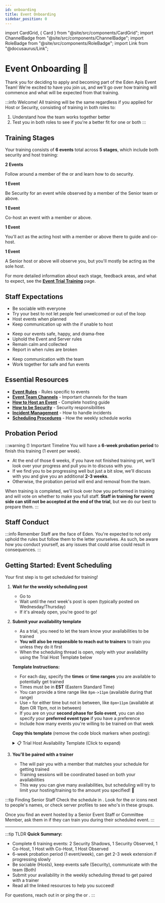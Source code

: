 ```yaml
---
id: onboarding
title: Event Onboarding
sidebar_position: 0
---
```


import CardGrid, { Card } from "@site/src/components/CardGrid";
import ChannelBadge from "@site/src/components/ChannelBadge";
import RoleBadge from "@site/src/components/RoleBadge";
import Link from "@docusaurus/Link";

# Event Onboarding 🎯

Thank you for deciding to apply and becoming part of the Eden Apis Event Team! We're excited to have you join us, and we'll go over how training will commence and what will be expected from that training.

:::info Welcome!
All training will be the same regardless if you applied for Host or Security, consisting of training in both roles to:

1. Understand how the team works together better
2. Test you in both roles to see if you're a better fit for one or both
   :::

## Training Stages

Your training consists of **6 events** total across **5 stages**, which include both security and host training:

<CardGrid columns={2}>
  <Card title="1. Security Shadowing" status="info" icon="🛡️">
    <p><strong>2 Events</strong></p>
    <p>Follow around a member of the <RoleBadge role="Senior Event Team" color="#3fa7ff" /> or <RoleBadge role="Event Committee" color="#db1cb8" /> and learn how to do security.</p>
  </Card>

  <Card title="2. Security Observed" status="info" icon="👁️">
    <p><strong>1 Event</strong></p>
    <p>Be Security for an event while observed by a member of the Senior team or above.</p>
  </Card>

  <Card title="3. Co-Host with a Host" status="success" icon="🤝">
    <p><strong>1 Event</strong></p>
    <p>Co-host an event with a <RoleBadge role="Senior Event Team" color="#3fa7ff" /> member or above.</p>
  </Card>

  <Card title="4. Host with a Co-Host" status="success" icon="🎯">
    <p><strong>1 Event</strong></p>
    <p>You'll act as the acting host with a <RoleBadge role="Senior Event Team" color="#3fa7ff" /> member or above there to guide and co-host.</p>
  </Card>

  <Card title="5. Host Observed" status="warning" icon="✨">
    <p><strong>1 Event</strong></p>
    <p>A Senior host or above will observe you, but you'll mostly be acting as the sole host.</p>
  </Card>
</CardGrid>

<div style={{ marginTop: "1.5rem" }} />

For more detailed information about each stage, feedback areas, and what to expect, see the **[Event Trial Training](./event-trial-training)** page.

## Staff Expectations

<CardGrid columns={2}>
  <Card title="Hosts" status="success" icon="🎉">
    <ul>
      <li>Be sociable with everyone</li>
      <li>Try your best to not let people feel unwelcomed or out of the loop</li>
      <li>Host events when planned</li>
      <li>Keep communication up with the <RoleBadge role="Event Committee" color="#db1cb8" /> if unable to host</li>
    </ul>
  </Card>

  <Card title="Security" status="warning" icon="🛡️">
    <ul>
      <li>Keep our events safe, happy, and drama-free</li>
      <li>Uphold the Event and Server rules</li>
      <li>Remain calm and collected</li>
      <li>Report in <ChannelBadge variant="post" label="🔺events-incidents" link="https://discord.com/channels/734595073920204940/741166096421486645" /> when rules are broken</li>
    </ul>
  </Card>
</CardGrid>

<div style={{ marginTop: "1rem" }} />

<Card title="Both Roles" status="info" icon="🤝">
  <ul>
    <li>Keep communication with the team</li>
    <li>Work together for safe and fun events</li>
  </ul>
</Card>

## Essential Resources

- **[Event Rules](./event-rules)** - Rules specific to events
- **[Event Team Channels](./event-team-channels)** - Important channels for the team
- **[How to Host an Event](./Hosts/how-to-host-an-event)** - Complete hosting guide
- **[How to be Security](./Security/how-to-be-security)** - Security responsibilities
- **[Incident Management](./Security/incident-management-guidelines)** - How to handle incidents
- **[Scheduling Procedures](./Hosts/scheduling-procedures)** - How the weekly schedule works

## Probation Period

:::warning ⏰ Important Timeline
You will have a **6-week probation period** to finish this training (1 event per week).

- At the end of those 6 weeks, if you have not finished training yet, we'll look over your progress and pull you in to discuss with you.
- If we find you to be progressing well but just a bit slow, we'll discuss with you and give you an additional **2-3 weeks**.
- Otherwise, the probation period will end and removal from the team.

When training is completed, we'll look over how you performed in training and will vote on whether to make you full staff. **Staff in training for event side can still not be accepted at the end of the trial**, but we do our best to prepare them.
:::

## Staff Conduct

:::info Remember
Staff are the face of Eden. You're expected to not only uphold the rules but follow them to the letter yourselves. As such, be aware how you conduct yourself, as any issues that could arise could result in consequences.
:::

## Getting Started: Event Scheduling

Your first step is to get scheduled for training!

1. **Wait for the weekly scheduling post**

   - Go to <ChannelBadge variant="post" label="📆event-scheduling" link="https://discord.com/channels/734595073920204940/1024399192300454029" />
   - Wait until the next week's post is open (typically posted on Wednesday/Thursday)
   - If it's already open, you're good to go!

2. **Submit your availability template**

   - As a trial, you need to let the team know your availabilities to be trained
   - **You will also be responsible to reach out to trainers** to train you unless they do it first
   - When the scheduling thread is open, reply with your availability using the Trial Host Template below

   **Template Instructions:**

   - For each day, specify the **times** or **time ranges** you are available to potentially get trained
   - Times must be in **EST** (Eastern Standard Time)
   - You can provide a time range like `8pm->11pm` (available during that range)
   - Use `+` for either time but not in between, like `8pm+11pm` (available at 8pm OR 11pm, not in between)
   - If you are on your **second phase for Solo event**, you can also specify your **preferred event type** if you have a preference
   - Include how many events you're willing to be trained on that week

   **Copy this template** (remove the code block markers when posting):

   <details>
   <summary>📋 Trial Host Availability Template (Click to expand)</summary>

   ```
   ## --- My Schedule [TRIAL] ---
   ### Max Event Willing to Host/Be Trained this Week: [Number]

   ** --- Monday --- **
   -

   ** --- Tuesday --- **
   -

   ** --- Wednesday --- **
   -

   ** --- Thursday --- **
   -

   ** --- Friday --- **
   -

   ** --- Saturday --- **
   -

   ** --- Sunday --- **
   -

   ### --- END SCHEDULE ---
   ```

   **Example format for a day:**

   - `• 8pm + Classic Event (?Event Type Preference)` - Available at 8pm EST, prefers Classic Event type
   - `• 9pm->11pm` - Available between 9pm and 11pm EST

   </details>

3. **You'll be paired with a trainer**
   - The <RoleBadge role="Event Committee" color="#db1cb8" /> will pair you with a <RoleBadge role="Senior Event Team" color="#3fa7ff" /> member that matches your schedule for getting trained
   - Training sessions will be coordinated based on both your availabilities
   - This way you can give many availabilities, but scheduling will try to limit your hosting/training to the amount you specified! 💖

:::tip Finding Senior Staff
Check the schedule in <ChannelBadge variant="post" label="📆event-scheduling" link="https://discord.com/channels/734595073920204940/1024399192300454029" />. Look for the <RoleBadge role="Senior Event Team" color="#3fa7ff" /> or <RoleBadge role="Event Committee" color="#db1cb8" /> icons next to people's names, or check server profiles to see who's in these groups.

Once you find an event hosted by a Senior Event Staff or Committee Member, ask them in <ChannelBadge label="📘events-organization" link="https://discord.com/channels/734595073920204940/741166096421486645" /> if they can train you during their scheduled event.
:::

---

:::tip TLDR
**Quick Summary:**

- Complete 6 training events: 2 Security Shadows, 1 Security Observed, 1 Co-Host, 1 Host with Co-Host, 1 Host Observed
- 6-week probation period (1 event/week), can get 2-3 week extension if progressing slowly
- Be sociable (Hosts), keep events safe (Security), communicate with the team (Both)
- Submit your availability in the weekly scheduling thread to get paired with a trainer
- Read all the linked resources to help you succeed!

For questions, reach out in <ChannelBadge label="📘events-organization" link="https://discord.com/channels/734595073920204940/741166096421486645" /> or ping the <RoleBadge role="Event Committee" color="#db1cb8" /> or <RoleBadge role="Event Team Head" color="#f75edb" />.
:::

